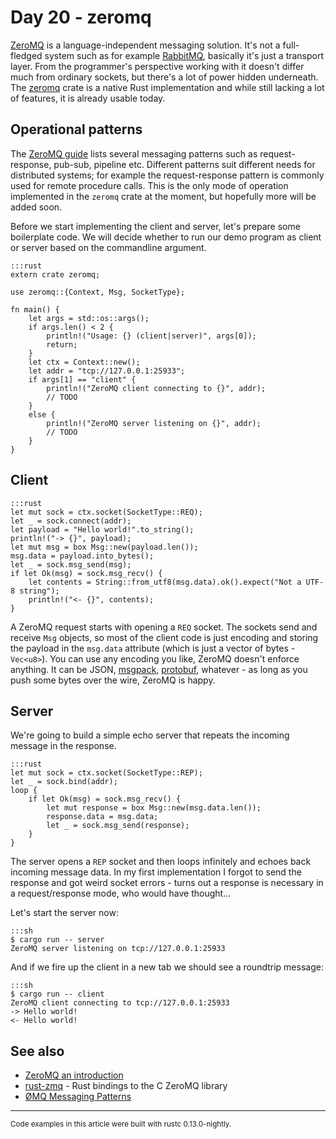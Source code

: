 # Day 20 - zeromq

[ZeroMQ](http://zeromq.org/) is a language-independent messaging solution. It's not a full-fledged system such as for example [RabbitMQ](http://www.rabbitmq.com/), basically it's just a transport layer. From the programmer's perspective working with it doesn't differ much from ordinary sockets, but there's a lot of power hidden underneath. The [zeromq](https://github.com/zeromq/zmq.rs) crate is a native Rust implementation and while still lacking a lot of features, it is already usable today.

Operational patterns
--------------------

The [ZeroMQ guide](http://zguide.zeromq.org/page:all#Messaging-Patterns) lists several messaging patterns such as request-response, pub-sub, pipeline etc. Different patterns suit different needs for distributed systems; for example the request-response pattern is commonly used for remote procedure calls. This is the only mode of operation implemented in the `zeromq` crate at the moment, but hopefully more will be added soon.

Before we start implementing the client and server, let's prepare some boilerplate code. We will decide whether to run our demo program as client or server based on the commandline argument.

    :::rust
    extern crate zeromq;

    use zeromq::{Context, Msg, SocketType};

    fn main() {
        let args = std::os::args();
        if args.len() < 2 {
            println!("Usage: {} (client|server)", args[0]);
            return;
        }
        let ctx = Context::new();
        let addr = "tcp://127.0.0.1:25933";
        if args[1] == "client" {
            println!("ZeroMQ client connecting to {}", addr);
            // TODO
        }
        else {
            println!("ZeroMQ server listening on {}", addr);
            // TODO
        }
    }


Client
------

    :::rust
    let mut sock = ctx.socket(SocketType::REQ);
    let _ = sock.connect(addr);
    let payload = "Hello world!".to_string();
    println!("-> {}", payload);
    let mut msg = box Msg::new(payload.len());
    msg.data = payload.into_bytes();
    let _ = sock.msg_send(msg);
    if let Ok(msg) = sock.msg_recv() {
        let contents = String::from_utf8(msg.data).ok().expect("Not a UTF-8 string");
        println!("<- {}", contents);
    }

A ZeroMQ request starts with opening a `REQ` socket. The sockets send and receive `Msg` objects, so most of the client code is just encoding and storing the payload in the `msg.data` attribute (which is just a vector of bytes - `Vec<u8>`). You can use any encoding you like, ZeroMQ doesn't enforce anything. It can be JSON, [msgpack](https://github.com/mneumann/rust-msgpack), [protobuf](https://github.com/stepancheg/rust-protobuf), whatever - as long as you push some bytes over the wire, ZeroMQ is happy.

Server
------

We're going to build a simple echo server that repeats the incoming message in the response.

    :::rust
    let mut sock = ctx.socket(SocketType::REP);
    let _ = sock.bind(addr);
    loop {
        if let Ok(msg) = sock.msg_recv() {
            let mut response = box Msg::new(msg.data.len());
            response.data = msg.data;
            let _ = sock.msg_send(response);
        }
    }

The server opens a `REP` socket and then loops infinitely and echoes back incoming message data. In my first implementation I forgot to send the response and got weird socket errors - turns out a response is necessary in a request/response mode, who would have thought...

Let's start the server now:

    :::sh
    $ cargo run -- server
    ZeroMQ server listening on tcp://127.0.0.1:25933

And if we fire up the client in a new tab we should see a roundtrip message:

    :::sh
    $ cargo run -- client
    ZeroMQ client connecting to tcp://127.0.0.1:25933
    -> Hello world!
    <- Hello world!

See also
--------

* [ZeroMQ an introduction](http://nichol.as/zeromq-an-introduction)
* [rust-zmq](https://github.com/erickt/rust-zmq) - Rust bindings to the C ZeroMQ library
* [ØMQ Messaging Patterns](http://learning-0mq-with-pyzmq.readthedocs.org/en/latest/pyzmq/patterns/patterns.html)

----

<small>
Code examples in this article were built with rustc 0.13.0-nightly.
</small>
